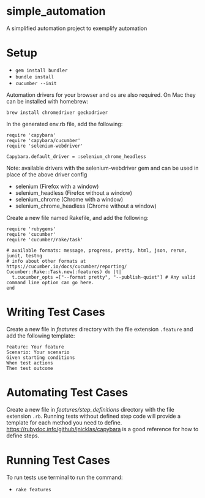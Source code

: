 # simple_automation
A simplified automation project to exemplify automation

# Setup

* `gem install bundler`
* `bundle install`
* `cucumber --init`

Automation drivers for your browser and os are also required. On Mac they can be installed with homebrew:

`brew install chromedriver geckodriver`

In the generated env.rb file, add the following:
```
require 'capybara'
require 'capybara/cucumber'
require 'selenium-webdriver'

Capybara.default_driver = :selenium_chrome_headless
```
Note: available drivers with the selenium-webdriver gem and can be used in place of the above driver config
* selenium (Firefox with a window)
* selenium_headless (Firefox without a window)
* selenium_chrome (Chrome with a window)
* selenium_chrome_headless (Chrome without a window)

Create a new file named Rakefile, and add the following:
```
require 'rubygems'
require 'cucumber'
require 'cucumber/rake/task'

# available formats: message, progress, pretty, html, json, rerun, junit, testng
# info about other formats at https://cucumber.io/docs/cucumber/reporting/
Cucumber::Rake::Task.new(:features) do |t|
  t.cucumber_opts =["--format pretty", "--publish-quiet"] # Any valid command line option can go here.
end
```

# Writing Test Cases

Create a new file in _features_ directory with the file extension `.feature` and add the following template:
```
Feature: Your feature
Scenario: Your scenario
Given starting conditions
When test actions
Then test outcome
```

# Automating Test Cases
Create a new file in _features/step_definitions_ directory with the file extension `.rb`. Running tests without defined step code will provide a template for each method you need to define.
https://rubydoc.info/github/jnicklas/capybara is a good reference for how to define steps.

# Running Test Cases
To run tests use terminal to run the command:
* `rake features`
